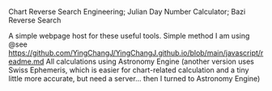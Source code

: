 Chart Reverse Search Engineering; 
Julian Day Number Calculator; 
Bazi Reverse Search

A simple webpage host for these useful tools. Simple method I am using @see https://github.com/YingChangJ/YingChangJ.github.io/blob/main/javascript/readme.md
All calculations using Astronomy Engine (another version uses Swiss Ephemeris, which is easier for chart-related calculation and a tiny little more accurate, but need a server... then I turned to Astronomy Engine)
